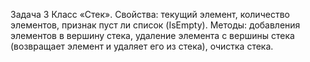 Задача 3
Класс «Стек».
Свойства: текущий элемент, количество элементов, признак пуст ли список (IsEmpty).
Методы: добавления элементов в вершину стека, удаление элемента с вершины стека (возвращает элемент и удаляет его из стека), очистка стека.
